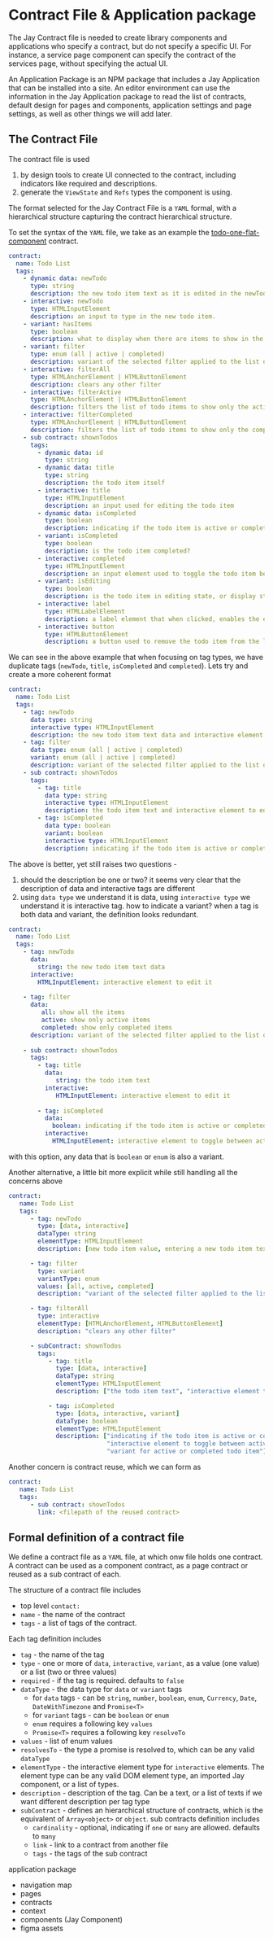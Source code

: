 # Contract File & Application package

The Jay Contract file is needed to create library components and applications who specify a contract, but do not 
specify a specific UI. For instance, a service page component can specify the contract of the services page, without 
specifying the actual UI.

An Application Package is an NPM package that includes a Jay Application that can be installed into a site. 
An editor environment can use the information in the Jay Application package to read the list of contracts, default 
design for pages and components, application settings and page settings, as well as other things we will add later.

## The Contract File

The contract file is used
1. by design tools to create UI connected to the contract, including indicators like required and descriptions.
2. generate the `ViewState` and `Refs` types the component is using.

The format selected for the Jay Contract File is a `YAML` formal, with a hierarchical structure capturing the
contract hierarchical structure.

To set the syntax of the `YAML` file, we take as an example the [todo-one-flat-component](..%2Fexamples%2Fjay%2Ftodo-one-flat-component)
contract. 

```yaml
contract:
  name: Todo List
  tags:
    - dynamic data: newTodo
      type: string
      description: the new todo item text as it is edited in the newTodo input
    - interactive: newTodo
      type: HTMLInputElement
      description: an input to type in the new todo item.
    - variant: hasItems
      type: boolean
      description: what to display when there are items to show in the list, or not
    - variant: filter
      type: enum (all | active | completed)
      description: variant of the selected filter applied to the list of todo items
    - interactive: filterAll
      type: HTMLAnchorElement | HTMLButtonElement
      description: clears any other filter
    - interactive: filterActive
      type: HTMLAnchorElement | HTMLButtonElement
      description: filters the list of todo items to show only the active items
    - interactive: filterCompleted
      type: HTMLAnchorElement | HTMLButtonElement
      description: filters the list of todo items to show only the completed items
    - sub contract: shownTodos
      tags:
        - dynamic data: id
          type: string
        - dynamic data: title
          type: string
          description: the todo item itself
        - interactive: title
          type: HTMLInputElement
          description: an input used for editing the todo item
        - dynamic data: isCompleted
          type: boolean
          description: indicating if the todo item is active or completed
        - variant: isCompleted
          type: boolean
          description: is the todo item completed?
        - interactive: completed
          type: HTMLInputElement
          description: an input element used to toggle the todo item between active and completed
        - variant: isEditing
          type: boolean
          description: is the todo item in editing state, or display state?
        - interactive: label
          type: HTMLLabelElement
          description: a label element that when clicked, enables the editing of the todo item
        - interactive: button
          type: HTMLButtonElement
          description: a button used to remove the todo item from the list of todo items
```

We can see in the above example that when focusing on tag types, we have duplicate tags 
(`newTodo`, `title`, `isCompleted` and `completed`). Lets try and create a more coherent format

```YAML
contract:
  name: Todo List
  tags:
    - tag: newTodo
      data type: string
      interactive type: HTMLInputElement
      description: the new todo item text data and interactive element to edit it
    - tag: filter
      data type: enum (all | active | completed)
      variant: enum (all | active | completed)
      description: variant of the selected filter applied to the list of todo items
    - sub contract: shownTodos
      tags:
        - tag: title
          data type: string
          interactive type: HTMLInputElement
          description: the todo item text and interactive element to edit it
        - tag: isCompleted  
          data type: boolean
          variant: boolean
          interactive type: HTMLInputElement
          description: indicating if the todo item is active or completed, and the interactive element to toggle between active and completed
```

The above is better, yet still raises two questions - 
1. should the description be one or two? it seems very clear that the description of data and interactive tags are different
2. using `data type` we understand it is data, using `interactive type` we understand it is interactive tag. 
   how to indicate a variant? when a tag is both data and variant, the definition looks redundant.

```YAML
contract:
  name: Todo List
  tags:
    - tag: newTodo
      data: 
        string: the new todo item text data 
      interactive: 
        HTMLInputElement: interactive element to edit it
        
    - tag: filter
      data:
         all: show all the items 
         active: show only active items
         completed: show only completed items
      description: variant of the selected filter applied to the list of todo items
      
    - sub contract: shownTodos
      tags:
        - tag: title
          data: 
             string: the todo item text
          interactive:
             HTMLInputElement: interactive element to edit it
             
        - tag: isCompleted  
          data:
            boolean: indicating if the todo item is active or completed
          interactive: 
            HTMLInputElement: interactive element to toggle between active and completed
```
with this option, any data that is `boolean` or `enum` is also a variant.

Another alternative, a little bit more explicit while still handling all the concerns above
```yaml
contract:
   name: Todo List
   tags:
      - tag: newTodo
        type: [data, interactive]
        dataType: string
        elementType: HTMLInputElement
        description: [new todo item value, entering a new todo item text] 

      - tag: filter
        type: variant
        variantType: enum
        values: [all, active, completed]
        description: "variant of the selected filter applied to the list of todo items"

      - tag: filterAll
        type: interactive
        elementType: [HTMLAnchorElement, HTMLButtonElement]
        description: "clears any other filter"

      - subContract: shownTodos
        tags:
           - tag: title
             type: [data, interactive]
             dataType: string
             elementType: HTMLInputElement
             description: ["the todo item text", "interactive element to edit it"]

           - tag: isCompleted
             type: [data, interactive, variant]
             dataType: boolean
             elementType: HTMLInputElement
             description: ["indicating if the todo item is active or completed", 
                           "interactive element to toggle between active and completed",
                           "variant for active or completed todo item"]        
```

Another concern is contract reuse, which we can form as 
```YAML
contract:
   name: Todo List
   tags:
      - sub contract: shownTodos
        link: <filepath of the reused contract>
```

## Formal definition of a contract file

We define a contract file as a `YAML` file, at which onw file holds one contract.
A contract can be used as a component contract, as a page contract or reused as a sub contract of each.

The structure of a contract file includes
* top level `contact:`
* `name` - the name of the contract
* `tags` - a list of tags of the contract. 

Each tag definition includes
* `tag` - the name of the tag
* `type` - one or more of `data`, `interactive`, `variant`, as a value (one value) or a list (two or three values)
* `required` - if the tag is required. defaults to `false`
* `dataType` - the data type for `data` or `variant` tags
  * for `data` tags - can be `string`, `number`, `boolean`, `enum`, `Currency`, `Date`, `DateWithTimezone` and `Promise<T>`
  * for `variant` tags - can be `boolean` or `enum`
  * `enum` requires a following key `values`
  * `Promise<T>` requires a following key `resolveTo`
* `values` - list of enum values
* `resolvesTo` - the type a promise is resolved to, which can be any valid `dataType`
* `elementType` - the interactive element type for `interactive` elements. 
  The element type can be any valid DOM element type, an imported Jay component, or a list of types.
* `description` - description of the tag. Can be a text, or a list of texts if we want different description per tag type
* `subContract` - defines an hierarchical structure of contracts, which is the equivalent of `Array<object>` or `object`.
  sub contracts definition includes
  * `cardinality` - optional, indicating if `one` or `many` are allowed. defaults to `many`
  * `link` - link to a contract from another file
  * `tags` - the tags of the sub contract

application package

- navigation map
- pages
- contracts
- context
- components (Jay Component)
- figma assets